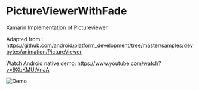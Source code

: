 # PictureViewerWithFade
Xamarin Implementation of Pictureviewer 

Adapted from : https://github.com/android/platform_development/tree/master/samples/devbytes/animation/PictureViewer

Watch Android native demo: https://www.youtube.com/watch?v=9XbKMUtVnJA


![Demo](http://i.imgur.com/NDdWh7V.gifv "Demo")
